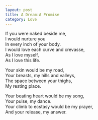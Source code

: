 ```yaml
---
layout: post
title: A Dream:A Promise
category: Love
---
```


If you were naked beside me,  
I would nurture you  
In every inch of your body.  
I would love each curve and crevasse,  
As I love myself,  
As I love this life.

Your skin would be my road,  
Your breasts, my hills and valleys,  
The space between your thighs,  
My resting place.

Your beating heart would be my song,  
Your pulse, my dance.  
Your climb to ecstasy would be my prayer,  
And your release, my answer.